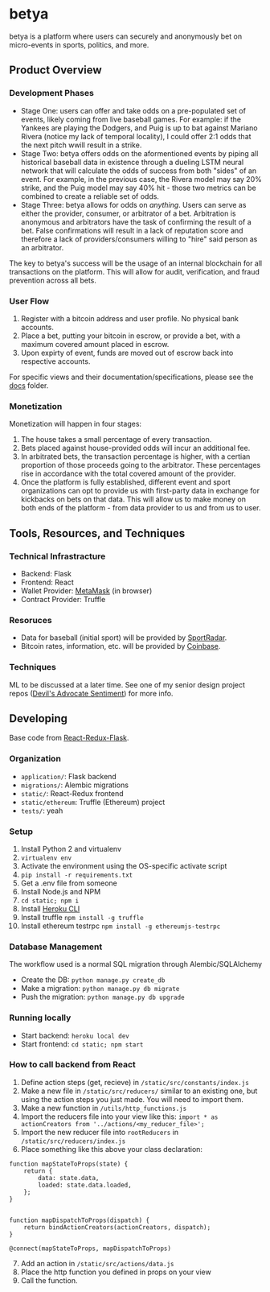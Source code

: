 # betya

betya is a platform where users can securely and anonymously bet on micro-events in sports, politics, and more.

## Product Overview

### Development Phases

* Stage One: users can offer and take odds on a pre-populated set of events, likely coming from live baseball games. For example: if the Yankees are playing the Dodgers, and Puig is up to bat against Mariano Rivera (notice my lack of temporal locality), I could offer 2:1 odds that the next pitch wwill result in a strike. 
* Stage Two: betya offers odds on the aformentioned events by piping all historical baseball data in existence through a dueling LSTM neural network that will calculate the odds of success from both "sides" of an event. For example, in the previous case, the Rivera model may say 20% strike, and the Puig model may say 40% hit - those two metrics can be combined to create a reliable set of odds.
* Stage Three: betya allows for odds on *anything*. Users can serve as either the provider, consumer, or arbitrator of a bet. Arbitration is anonymous and arbitrators have the task of confirming the result of a bet. False confirmations will result in a lack of reputation score and therefore a lack of providers/consumers willing to "hire" said person as an arbitrator.

The key to betya's success will be the usage of an internal blockchain for all transactions on the platform. This will allow for audit, verification, and fraud prevention across all bets. 

### User Flow

1. Register with a bitcoin address and user profile. No physical bank accounts. 
2. Place a bet, putting your bitcoin in escrow, or provide a bet, with a maximum covered amount placed in escrow.
3. Upon expirty of event, funds are moved out of escrow back into respective accounts. 

For specific views and their documentation/specifications, please see the [docs](https://github.com/sachabest/betya/tree/master/docs/specs) folder.

### Monetization

Monetization will happen in four stages:

1. The house takes a small percentage of every transaction.
2. Bets placed against house-provided odds will incur an additional fee.
3. In arbitrated bets, the transaction percentage is higher, with a certian proportion of those proceeds going to the arbitrator. These percentages rise in accordance with the total covered amount of the provider.
4. Once the platform is fully established, different event and sport organizations can opt to provide us with first-party data in exchange for kickbacks on bets on that data. This will allow us to make money on both ends of the platform - from data provider to us and from us to user. 

## Tools, Resources, and Techniques

### Technical Infrastracture

* Backend: Flask
* Frontend: React
* Wallet Provider: [MetaMask](https://metamask.io/) (in browser)
* Contract Provider: Truffle

### Resoruces

* Data for baseball (initial sport) will be provided by [SportRadar](http://sportradar.us/data/). 
* Bitcoin rates, information, etc. will be provided by [Coinbase](https://coinbase.com). 

### Techniques

ML to be discussed at a later time. See one of my senior design project repos ([Devil's Advocate Sentiment](https://github.com/project-em/ns3-sentiment)) for more info. 

## Developing

Base code from [React-Redux-Flask](https://github.com/dternyak/React-Redux-Flask).

### Organization

* ```application/```: Flask backend
* ```migrations/```: Alembic migrations
* ```static/```: React-Redux frontend
* ```static/ethereum```: Truffle (Ethereum) project
* ```tests/```: yeah

### Setup

1. Install Python 2 and virtualenv
2. ```virtualenv env```
3. Activate the environment using the OS-specific activate script
4. ```pip install -r requirements.txt```
5. Get a .env file from someone
6. Install Node.js and NPM
7. ```cd static; npm i```
8. Install [Heroku CLI](https://devcenter.heroku.com/articles/heroku-cli)
9. Install truffle ```npm install -g truffle```
10. Install ethereum testrpc ```npm install -g ethereumjs-testrpc```

### Database Management

The workflow used is a normal SQL migration through Alembic/SQLAlchemy

* Create the DB: ```python manage.py create_db```
* Make a migration: ```python manage.py db migrate```
* Push the migration: ```python manage.py db upgrade```

### Running locally

* Start backend: ```heroku local dev```
* Start frontend: ```cd static; npm start```

### How to call backend from React

1. Define action steps (get, recieve) in ```/static/src/constants/index.js```
2. Make a new file in ```/static/src/reducers/``` similar to an existing one, but using the action steps you just made. You will need to import them.
3. Make a new function in ```/utils/http_functions.js```
4. Import the reducers file into your view like this: ```import * as actionCreators from '../actions/<my_reducer_file>';```
5. Import the new reducer file into ```rootReducers``` in ```/static/src/reducers/index.js```
6. Place something like this above your class declaration:
```
function mapStateToProps(state) {
    return {
        data: state.data,
        loaded: state.data.loaded,
    };
}


function mapDispatchToProps(dispatch) {
    return bindActionCreators(actionCreators, dispatch);
}

@connect(mapStateToProps, mapDispatchToProps)
```
7. Add an action in ```/static/src/actions/data.js```
8. Place the http function you defined in props on your view
9. Call the function.
